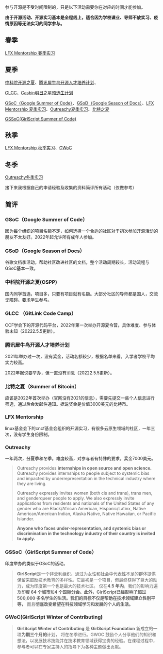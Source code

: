 参与开源是不受时间限制的，只是以下活动需要你在对应的时间才能参加。

**由于开源活动、开源实习基本是全程线上，适合因为学校课业、导师不放实习、疫情原因等无法实习的同学参与。**


## 春季

[LFX Mentorship 春季实习](https://docs.linuxfoundation.org/lfx/mentorship/mentorship-program-timelines)

## 夏季

[中科院开源之夏](https://summer-ospp.ac.cn/)、[腾讯犀牛鸟开源人才培养计划](https://opensource.tencent.com/summer-of-code)、

[GLCC](https://www.gitlink.org.cn/glcc)、[Casbin明日之星预选生计划](https://github.com/casbin/Talent2022)

[GSoC（Google Summer of Code）](https://summerofcode.withgoogle.com/)、[GSoD（Google Season of Docs）](https://developers.google.com/season-of-docs)、[LFX Mentorship 夏季实习](https://docs.linuxfoundation.org/lfx/mentorship/mentorship-program-timelines)、[Outreachy夏季实习](https://www.outreachy.org/)、[比特之夏](https://www.summerofbitcoin.org/)

[GSSoC(GirlScript Summer of Code)](https://gssoc.girlscript.tech/)

## 秋季

[LFX Mentorship 秋季实习](https://docs.linuxfoundation.org/lfx/mentorship/mentorship-program-timelines)、[GWoC](https://gwoc.girlscript.tech/)

## 冬季

[Outreachy冬季实习](https://www.outreachy.org/)



接下来我根据自己的申请经验及收集的资料简评所有活动（仅做参考）



## 简评

### GSoC（Google Summer of Code）

因为每个组织的项目名额不定，如何选择一个合适的社区对于初次参加开源活动的朋友不太友好。2022年起允许所有成年人参加。

### GSoD（Google Season of Docs）

谷歌文档季活动，帮助社区改进社区的文档，整个活动周期较长，活动流程与GSoC基本一致。

### 中科院开源之夏(OSPP)

国内同学首选，项目多，只要有项目就有名额。大部分社区的导师都是国人，交流无障碍。要求学生参与。

### GLCC （GitLink Code Camp）

CCF学会下的开源代码平台，2022年第一次举办开源夏令营，具体难度、参与体验未知（20222.5.5更新）。

### 腾讯犀牛鸟开源人才培养计划

2021年举办过一次，没有奖金，活动名额较少，根据名单来看，入学者学校平均实力较高。

2022年据说要举办，但一直没有消息（20222.5.5更新）。

### 比特之夏（Summer of Bitcoin）

应该是2022年首次举办（官网没有2021的信息），需要先提交一些个人信息进行筛选，通过后会发邮件通知。据说奖金是价值3000美元的比特币。

### LFX Mentorship

linux基金会下的cncf基金会组织的开源实习，有很多云原生领域的社区，一年三次，没有学生身份限制。

### Outreachy

一年两次，分夏季和冬季。难度较高，对参与者有特殊的要求。奖金7000美元。

> Outreachy provides **internships in open source and open science.** Outreachy provides internships to people subject to systemic bias and impacted by underrepresentation in the technical industry where they are living.
>
> Outreachy expressly invites women (both cis and trans), trans men, and genderqueer people to apply. We also expressly invite applications from residents and nationals of the United States of any gender who are Black/African American, Hispanic/Latinx, Native American/American Indian, Alaska Native, Native Hawaiian, or Pacific Islander.
>
> **Anyone who faces under-representation, and systemic bias or discrimination in the technology industry of their country is invited to apply.**

### GSSoC（GirlScript Summer of Code）

印度举办的类似于GSoC的活动。

> **GirlScript**是一个非营利组织，通过为女性和社会中代表性不足的群体提供保留来鼓励技术教育的多样性。它最初是一个项目，但最终获得了巨大的动力，成为印度第一个也是最大的技术社区。 仅在**4.5 年内**，我们的影响力遍及**印度 64 个城市**和**4 个国际分会。**此外，**GirlScript**已经影响了超过 500,000 多名学生的生活。我们的目标不仅是帮助**在技术领域建立性别平等，** 而且**彻底改变希望在科技领域学习和发展的个人的生活。**

### GWoC(GirlScript Winter of Contributing)

> **GirlScript Winter of Contributing** 是 **GirlScript Foundation** 新成立的一项**为期三个月的**计划， 将在冬季进行。GWOC 鼓励个人分享他们的知识和想法，以发展技术技能并在技术教育领域获得宝贵的经验。在课程过程中，参与者可以在专家主持人的指导下为各种主题做出贡献。